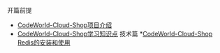 开篇前提
 * [CodeWorld-Cloud-Shop项目介绍](preface/project-introduction.md)
 * [CodeWorld-Cloud-Shop学习知识点](preface/project-study.md)
技术篇
 *[CodeWorld-Cloud-Shop Redis的安装和使用](environmental-installation/environmental-installation-redis.md)
 
